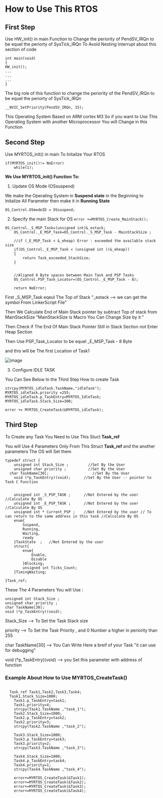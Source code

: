 # How to Use This RTOS

## First Step 
Use HW_init() in main Function to Change the periority of PendSV_IRQn to be equel the periorty of SysTick_IRQn
To Avoid Nesting Interrupt about this section of code
```
int main(void)
{
HW_init();
...
...
...
}
```
The big role of this function to change the periority of the PendSV_IRQn to be equel the periorty of SysTick_IRQn
```
__NVIC_SetPriority(PendSV_IRQn, 15);
```
This Operating System Based on ARM cortex M3 So if you want to Use This Operating System with another Microprocessor You will Change in this Function


## Second Step
Use MYRTOS_init() in main To Initailze Your RTOS
```
if(MYRTOS_init()!= NoError)
	while(1);
```
**We Use MYRTOS_init() Function To:**
1. Update OS Mode (OSsuspend)

We make the Operating System in **Suspend state** in the Beginning 
to Initalize All Parameter then make it in **Running State**

```OS_Control.OSmodeID = OSsuspend;```

2. Specify the main Stack for OS ```error +=MYRTOS_Create_MainStack();```
```
OS_Control._S_MSP_Task=(unsigned int)&_estack;
	OS_Control._E_MSP_Task=OS_Control._S_MSP_Task - MainStackSize ;

	//if (_E_MSP_Task < &_eheap) Error : exceeded the available stack size
	if(OS_Control._E_MSP_Task < (unsigned int )(&_eheap))
	{
		return Task_exceeded_StackSize;
	}


	//Aligned 8 Byte spaces between Main Task and PSP Tasks
	OS_Control.PSP_Task_Locator=(OS_Control._E_MSP_Task - 8);

	return NoError;
```
First _S_MSP_Task eqeul The Top of Stack "_estack --> we can get the symbol From LinkerScript File"

Then We Calculate End of Main Stack pointer by subtract Top of stack from MainStackSize "MainStackSize is Macro You Can Change Size by it "

Then Check if The End Of Main Stack Pointer Still in Stack Section not Enter Heap Section 

Then Use PSP_Task_Locator to be equel _E_MSP_Task - 8 Byte 

and this will be The first Location of Task1

![image](https://github.com/Ephraim-Hedia/Embedded_System_Diploma/assets/74508494/988cbbd4-c419-4969-bc40-1a7df53ce6b4)

3. Configure IDLE TASK

You Can See Below In the Third Step How to create Task
```
strcpy(MYRTOS_idleTask.TaskName,"idleTask");
MYRTOS_idleTask.priority =255;
MYRTOS_idleTask.p_TaskEntry=MYRTOS_IdleTask;
MYRTOS_idleTask.Stack_Size=300;

error += MYRTOS_CreateTask(&MYRTOS_idleTask);
```



## Third Step
To Create any Task You Need to Use This Stuct **Task_ref**

You will Use 4 Parameters Only From This Struct **Task_ref** and the another parameters The OS will Set them


```
typedef struct {
	unsigned int Stack_Size ;		  //Set By the User
	unsigned char priority ;		  //Set By the User
  char TaskName[30];				    //Set By the User
	void (*p_TaskEntry)(void); 		//Set By the User -- pointer to Task C Function


	unsigned int _S_PSP_TASK ; 		//Not Entered by the user //Calculate By OS
	unsigned int _E_PSP_TASK ;		//Not Entered by the user //Calculate By OS
	unsigned int * Current_PSP ;	//Not Entered by the user // To can return to the same address in this task //Calculate By OS	
	enum{
		Suspend,
		Running,
		Waiting,
		ready
	}TaskState	;	//Not Entered by the user
	struct{
		enum{
			Enable,
			Disable
		}Blocking;
		unsigned int Ticks_Count;
	}TimingWaiting;

}Task_ref;
```
These The 4 Parameters You will Use :
```
unsigned int Stack_Size ;	
unsigned char priority ;	
char TaskName[30];	
void (*p_TaskEntry)(void);
```
Stack_Size --> To Set the Task Stack size 

priority --> To Set the Task Priority , and 0 Number a higher in  periority than 255

char TaskName[30] --> You Can Write Here a breif of your Task "it can use for debugging"

void (*p_TaskEntry)(void) --> you Set this parameter with address of function 


### Example About How to Use MYRTOS_CreateTask()
```

  Task_ref Task1,Task2,Task3,Task4;
  Task1.Stack_Size=1000;
	Task1.p_TaskEntry=task1;
	Task1.priority=4;
	strcpy(Task1.TaskName ,"task_1");
	Task2.Stack_Size=1000;
	Task2.p_TaskEntry=task2;
	Task2.priority=3;
	strcpy(Task2.TaskName ,"task_2");

	Task3.Stack_Size=1000;
	Task3.p_TaskEntry=task3;
	Task3.priority=2;
	strcpy(Task3.TaskName ,"task_3");

	Task4.Stack_Size=1000;
	Task4.p_TaskEntry=task4;
	Task4.priority=1;
	strcpy(Task4.TaskName ,"task_4");

	error+=MYRTOS_CreateTask(&Task1);
	error+=MYRTOS_CreateTask(&Task2);
	error+=MYRTOS_CreateTask(&Task3);
	error+=MYRTOS_CreateTask(&Task4);
```




